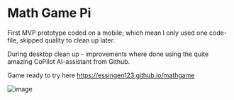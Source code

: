 # Math Game Pi
First MVP prototype coded on a mobile; which mean I only used one code-file, skipped quality to clean up later.  

During desktop clean up - improvements where done using the quite amazing CoPilot AI-assistant from Github. 

Game ready to try here
https://essingen123.github.io/mathgame


![image](https://user-images.githubusercontent.com/20803840/151665677-3da049d3-4c5d-4935-b8e2-8b85fb4a1cd8.png)

